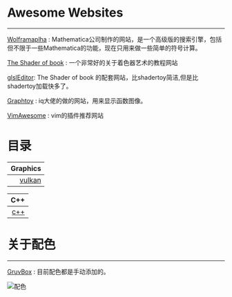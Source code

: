 # Awesome Websites
---

[Wolframaplha](https://www.wolframalpha.com/) : Mathematica公司制作的网站，是一个高级版的搜索引擎，包括但不限于一些Mathematica的功能，现在只用来做一些简单的符号计算。

[The Shader of book](https://thebookofshaders.com/) : 一个非常好的关于着色器艺术的教程网站

[glslEditor](http://editor.thebookofshaders.com/): The Shader of book 的配套网站，比shadertoy简洁,但是比shadertoy加载快多了。

[Graphtoy](http://www.iquilezles.org/apps/graphtoy/) : iq大佬的做的网站，用来显示函数图像。

[VimAwesome](https://vimawesome.com/?q=tag:coc.nvim) : vim的插件推荐网站

# 目录

| Graphics |
|--------:|
| [vulkan](/graphics/vulkan/Overview.md)    |


|C++|
|--------:|
|[c++](/graphics/color/README.md)|

# 关于配色
---

[GruvBox](https://github.com/morhetz/gruvbox) : 目前配色都是手动添加的。

![配色](https://camo.githubusercontent.com/cdb2f2e986c564b515c0c698e6c45b4ab5d725a9/687474703a2f2f692e696d6775722e636f6d2f776136363678672e706e67)
